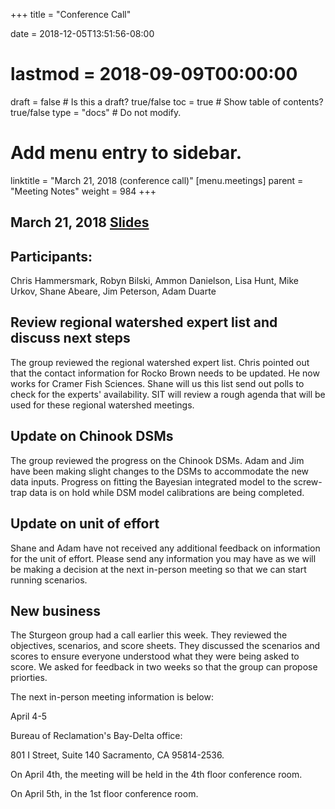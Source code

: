 +++
title = "Conference Call"

date = 2018-12-05T13:51:56-08:00
# lastmod = 2018-09-09T00:00:00

draft = false  # Is this a draft? true/false
toc = true  # Show table of contents? true/false
type = "docs"  # Do not modify.

# Add menu entry to sidebar.
linktitle = "March 21, 2018 (conference call)"
[menu.meetings]
  parent = "Meeting Notes"
  weight = 984
+++

## March 21, 2018 [Slides](https://s3-us-west-2.amazonaws.com/cvpia-meeting-slides/Mar+21+meeting+slides.pdf)

## Participants:
Chris Hammersmark, Robyn Bilski, Ammon Danielson, Lisa Hunt, Mike Urkov, Shane Abeare, Jim Peterson, Adam Duarte

## Review regional watershed expert list and discuss next steps

The group reviewed the regional watershed expert list. Chris pointed out that the contact information for Rocko Brown needs to be updated. He now works for Cramer Fish Sciences. Shane will us this list send out polls to check for the experts&#39; availability. SIT will review a rough agenda that will be used for these regional watershed meetings.

## Update on Chinook DSMs

The group reviewed the progress on the Chinook DSMs. Adam and Jim have been making slight changes to the DSMs to accommodate the new data inputs. Progress on fitting the Bayesian integrated model to the screw-trap data is on hold while DSM model calibrations are being completed.

## Update on unit of effort

Shane and Adam have not received any additional feedback on information for the unit of effort. Please send any information you may have as we will be making a decision at the next in-person meeting so that we can start running scenarios.

## New business

The Sturgeon group had a call earlier this week. They reviewed the objectives, scenarios, and score sheets. They discussed the scenarios and scores to ensure everyone understood what they were being asked to score. We asked for feedback in two weeks so that the group can propose priorties.

The next in-person meeting information is below:

April 4-5

Bureau of Reclamation&#39;s Bay-Delta office:

801 I Street, Suite 140
Sacramento, CA 95814-2536.

On April 4th, the meeting will be held in the 4th floor conference room.

On April 5th, in the 1st floor conference room.